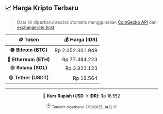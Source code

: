 

<!-- HARGA_KRIPTO -->
## 📈 Harga Kripto Terbaru

> Data ini diperbarui secara otomatis menggunakan [CoinGecko API](https://www.coingecko.com/) dan [exchangerate.host](https://exchangerate.host/)

<div align="center">

| 🪙 Token | 💰 Harga (IDR) |
|:------:|---------------:|
| 🟠 **Bitcoin (BTC)**   | Rp 2.052.301.948 |
| 🔵 **Ethereum (ETH)**  | Rp 77.484.223 |
| 🟣 **Solana (SOL)**    | Rp 3.822.123 |
| 🟢 **Tether (USDT)**   | Rp 16.564 |

---

💱 **Kurs Rupiah (USD → IDR)**: Rp 16.552

🕒 <sub>Terakhir diperbarui: 7/10/2025, 14.12.15</sub>

</div>
<!-- /HARGA_KRIPTO -->